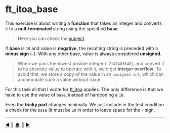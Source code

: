 # ft_itoa_base
This exercise is about writing a **function** that takes an integer and converts it to a **null-terminated** string using the specified **base**.

> Here you can check the [subject](https://github.com/lifeBalance/c_exam/blob/main/04/ft_itoa_base/subject.en.txt).

If **base** is `10` and value is **negative**, the resulting string is preceded with a **minus sign** (`-`). With any other base, value is always considered **unsigned**.

> When we pass the lowest posible integer (`-2147483648`), and convert it to its absolute value to operate with it, we'd get **integer overflow**. To avoid that, we store a copy of the value in an `unsigned int`, which can accomodate such a value without issue.

For this task all that I wrote for [ft_itoa](./ft_itoa.md) applies. The only difference is that we have to use the value of `base`, instead of hardcoding a `10`.

Even the **tricky part** changes minimally. We just include in the test condition a check for the `base` (it must be `10` in order to leave space for the `-` sign.

---
[:arrow_backward:][back] ║ [:house:][home] ║ [:arrow_forward:][next]

<!-- navigation -->
[home]: ../../../README.md
[back]: ./ft_itoa.md
[next]: ../index.md